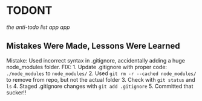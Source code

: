# TODONT
*the anti-todo list app app*

## Mistakes Were Made, Lessons Were Learned
Mistake:
    Used incorrect syntax in .gitignore, accidentally adding a huge node_modules folder.
FIX:
    1. Update .gitignore with proper code: `./node_modules` to `node_modules/`
    2. Used `git rm -r --cached node_modules/` to remove from repo, but not the actual folder
    3. Check with `git status` and `ls`
    4. Staged .gitignore changes with `git add .gitignore`
    5. Committed that sucker!!